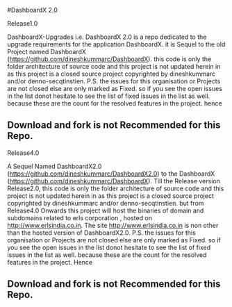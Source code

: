 #DashboardX 2.0

Release1.0

DashboardX-Upgrades i.e. DashboardX 2.0 is a repo dedicated to the upgrade requirements for the application DashboardX. it is Sequel to the old Project named DashboardX (https://github.com/dineshkummarc/DashboardX).   this code is only the folder architecture of source code and this project is not updated herein in as this project is a closed source project copyrighted by dineshkummarc and/or denno-secqtinstien. P.S. the issues for this organisation or Projects are not closed else are only marked as Fixed. so if you see the open issues in the list donot hesitate to see the list of fixed issues in the list as well. because these are the count for the resolved features in the project. hence 

Download and fork is not Recommended for this Repo.
--------------------------------------------------

Release4.0

A Sequel Named DashboardX2.0 (https://github.com/dineshkummarc/DashboardX2.0) to the DashboardX (https://github.com/dineshkummarc/DashboardX). Till the Release version Release2.0, this code is only the folder architecture of source code and this project is not updated herein in as this project is a closed source project copyrighted by dineshkummarc and/or denno-secqtinstien. but from Release4.0 Onwards this project will host the binaries of domain and subdomains related to erls corporation , hosted on http://www.erlsindia.co.in. The site http://www.erlsindia.co.in is non other than the hosted version of DashboardX2.0. P.S. the issues for this organisation or Projects are not closed else are only marked as Fixed. so if you see the open issues in the list donot hesitate to see the list of fixed issues in the list as well. because these are the count for the resolved features in the project. Hence 

Download and fork is not Recommended for this Repo.
-------------------------------------------------
